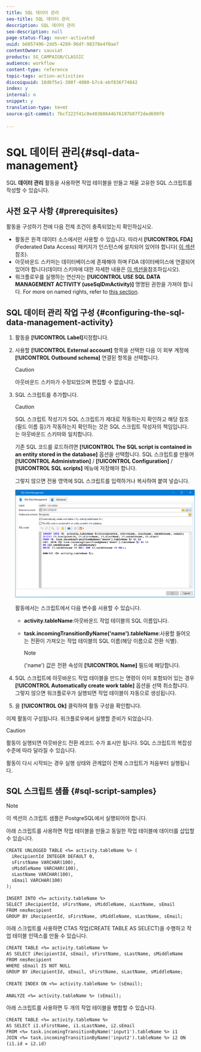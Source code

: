 ```yaml
---
title: SQL 데이터 관리
seo-title: SQL 데이터 관리
description: SQL 데이터 관리
seo-description: null
page-status-flag: never-activated
uuid: b6057496-2dd5-4289-96df-98378e4f0ae7
contentOwner: sauviat
products: SG_CAMPAIGN/CLASSIC
audience: workflow
content-type: reference
topic-tags: action-activities
discoiquuid: 18d6f5e1-308f-4080-b7c4-ebf836f74842
index: y
internal: n
snippet: y
translation-type: tm+mt
source-git-commit: 7bcf222f41c0e40368644b76197b07f2ded699f0

---
```



# SQL 데이터 관리{#sql-data-management}

SQL **데이터 관리** 활동을 사용하면 작업 테이블을 만들고 채울 고유한 SQL 스크립트를 작성할 수 있습니다.

## 사전 요구 사항 {#prerequisites}

활동을 구성하기 전에 다음 전제 조건이 충족되었는지 확인하십시오.

* 활동은 원격 데이터 소스에서만 사용할 수 있습니다. 따라서 **[!UICONTROL FDA]** (Federated Data Access) 패키지가 인스턴스에 설치되어 있어야 합니다( [이 섹션](../../platform/using/about-fda.md)참조).
* 아웃바운드 스키마는 데이터베이스에 존재해야 하며 FDA 데이터베이스에 연결되어 있어야 합니다(데이터 스키마에 대한 자세한 내용은 [이 섹션을](../../configuration/using/about-schema-reference.md)참조하십시오).
* 워크플로우를 실행하는 연산자는 **[!UICONTROL USE SQL DATA MANAGEMENT ACTIVITY (useSqlDmActivity)]** 명명된 권한을 가져야 합니다. For more on named rights, refer to [this section](../../platform/using/access-management.md#named-rights).

## SQL 데이터 관리 작업 구성 {#configuring-the-sql-data-management-activity}

1. 활동을 **[!UICONTROL Label]**&#x200B;지정합니다.
1. 사용할 **[!UICONTROL External account]** 항목을 선택한 다음 이 외부 계정에 **[!UICONTROL Outbound schema]** 연결된 항목을 선택합니다.

   >[!CAUTION]
   >
   >아웃바운드 스키마가 수정되었으며 편집할 수 없습니다.

1. SQL 스크립트를 추가합니다.

   >[!CAUTION]
   >
   >SQL 스크립트 작성기가 SQL 스크립트가 제대로 작동하는지 확인하고 해당 참조(필드 이름 등)가 작동하는지 확인하는 것은 SQL 스크립트 작성자의 책임입니다. 는 아웃바운드 스키마와 일치합니다.

   기존 SQL 코드를 로드하려면 **[!UICONTROL The SQL script is contained in an entity stored in the database]** 옵션을 선택합니다. SQL 스크립트를 만들어 **[!UICONTROL Administration]** / **[!UICONTROL Configuration]** / **[!UICONTROL SQL scripts]** 메뉴에 저장해야 합니다.

   그렇지 않으면 전용 영역에 SQL 스크립트를 입력하거나 복사하여 붙여 넣습니다.

   ![](assets/sql_datamanagement.png)

   활동에서는 스크립트에서 다음 변수를 사용할 수 있습니다.

   * **activity.tableName**:아웃바운드 작업 테이블의 SQL 이름입니다.
   * **task.incomingTransitionByName(&#39;name&#39;).tableName**:사용할 들어오는 전환이 가져오는 작업 테이블의 SQL 이름(해당 이름으로 전환 식별).

      >[!NOTE]
      >
      >(&#39;name&#39;) 값은 전환 속성의 **[!UICONTROL Name]** 필드에 해당합니다.

1. SQL 스크립트에 아웃바운드 작업 테이블을 만드는 명령이 이미 포함되어 있는 경우 **[!UICONTROL Automatically create work table]** 옵션을 선택 취소합니다. 그렇지 않으면 워크플로우가 실행되면 작업 테이블이 자동으로 생성됩니다.
1. 을 **[!UICONTROL Ok]** 클릭하여 활동 구성을 확인합니다.

이제 활동이 구성됩니다. 워크플로우에서 실행할 준비가 되었습니다.

>[!CAUTION]
>
>활동이 실행되면 아웃바운드 전환 레코드 수가 표시만 됩니다. SQL 스크립트의 복잡성 수준에 따라 달라질 수 있습니다.
>  
>활동이 다시 시작되는 경우 실행 상태와 관계없이 전체 스크립트가 처음부터 실행됩니다.

## SQL 스크립트 샘플 {#sql-script-samples}

>[!NOTE]
>
>이 섹션의 스크립트 샘플은 PostgreSQL에서 실행되어야 합니다.

아래 스크립트를 사용하면 작업 테이블을 만들고 동일한 작업 테이블에 데이터를 삽입할 수 있습니다.

```
CREATE UNLOGGED TABLE <%= activity.tableName %> (
  iRecipientId INTEGER DEFAULT 0,
  sFirstName VARCHAR(100),
  sMiddleName VARCHAR(100),
  sLastName VARCHAR(100),
  sEmail VARCHAR(100)
);

INSERT INTO <%= activity.tableName %>
SELECT iRecipientId, sFirstName, sMiddleName, sLastName, sEmail
FROM nmsRecipient
GROUP BY iRecipientId, sFirstName, sMiddleName, sLastName, sEmail;
```

아래 스크립트를 사용하면 CTAS 작업(CREATE TABLE AS SELECT)을 수행하고 작업 테이블 인덱스를 만들 수 있습니다.

```
CREATE TABLE <%= activity.tableName %>
AS SELECT iRecipientId, sEmail, sFirstName, sLastName, sMiddleName
FROM nmsRecipient
WHERE sEmail IS NOT NULL
GROUP BY iRecipientId, sEmail, sFirstName, sLastName, sMiddleName;

CREATE INDEX ON <%= activity.tableName %> (sEmail);

ANALYZE <%= activity.tableName %> (sEmail);
```

아래 스크립트를 사용하면 두 개의 작업 테이블을 병합할 수 있습니다.

```
CREATE TABLE <%= activity.tableName %>
AS SELECT i1.sFirstName, i1.sLastName, i2.sEmail
FROM <%= task.incomingTransitionByName('input1').tableName %> i1
JOIN <%= task.incomingTransitionByName('input2').tableName %> i2 ON (i1.id = i2.id)
```

